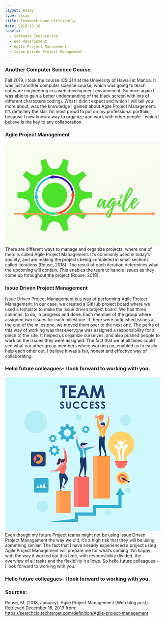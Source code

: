 ```yaml
---
layout: essay
type: essay
title: Teamwork done efficiently
date: 2019-12-16
labels:
  - Software Engineering
  - Web development
  - Agile Project Management
  - Issue Driven Project Management
---
```



<h3>Another Computer Science Course</h3>
Fall 2019, I took the course ICS 314 at the University of Hawaii at Manoa. It was just another computer science course, which was going to teach software engineering in a web development environment. So once again I was able to gain a better understanding of the black screen with lots of different characters(coding). What I didn’t expect and which I will tell you more about, was the knowledge I gained about Agile Project Management. It’s definitely the skill I’m most proud to put on my professional portfolio, because I now know a way to organize and work with other people - which I believe is the key to any collaboration.


<h3>Agile Project Management</h3>
<img class="ui small left floated image" src="../images/agile.jpg">
There are different ways to manage and organize projects, where one of them is called Agile Project Management. It’s commonly used in today’s society, and are making the projects being completed in small sections called iterations (Rouse, 2018). The result of each iteration determines what the upcoming will contain. This enables the team to handle issues as they come up throughout the project (Rouse, 2018). 

<h3>Issue Driven Project Management</h3>
Issue Driven Project Management is a way of performing Agile Project Management. In our case, we created a GitHub project board where we used a template to make the issue driven project board. We had three columns: to do, in progress and done. Each member of the group where assigned two issues for each milestone. If there were unfinished issues at the end of the milestone, we moved them over to the next one. The perks of this way of working was that everyone was assigned a responsibility for a piece of the site. It helped us organize ourselves, and also pushed people to work on the issues they were assigned. The fact that we at all times could see what our other group members where working on, enabled us to easily help each other out. I believe it was a fair, honest and effective way of collaborating.

<h3>Hello future colleagues- I look forward to working with you.</h3>
<img class="ui small right rounded floated image" src="../images/teamwork.png">
Even though my future Project teams might not be using Issue Driven Project Management the way we did, it’s a high risk that they will be using something similar. The fact that I have already experienced a project using Agile Project Management will prepare me for what’s coming. I’m happy with the way it worked out this time, with responsibility divided, the overview of all tasks and the flexibility it allows. So hello future colleagues - I look forward to working with you.

<h3>Hello future colleagues- I look forward to working with you.</h3>

<h3> Sources: </h3>
Rouse, M. (2018, January). Agile Project Management [Web blog post]. Retrieved December 16, 2019 from: <a href= "https://searchcio.techtarget.com/definition/Agile-project-management">https://searchcio.techtarget.com/definition/Agile-project-management </a>
